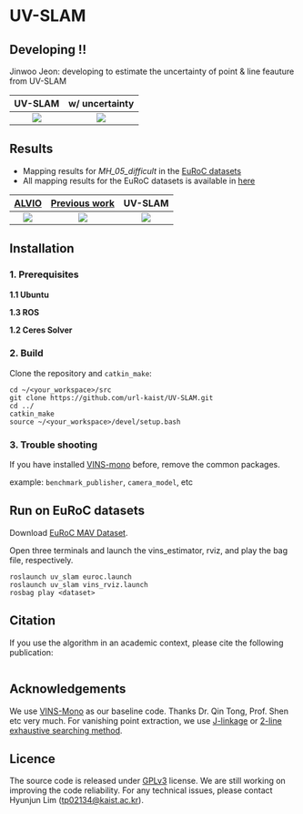 # UV-SLAM

## Developing !!
Jinwoo Jeon: developing to estimate the uncertainty of point & line feauture from UV-SLAM




<center>

| UV-SLAM  | w/ uncertainty |
| :---: | :---: |
| <img src="https://user-images.githubusercontent.com/42729711/143393647-ec49dab0-b2e0-4c77-831a-03a819125a7f.png">  | <img src="/uploads/131796cc3533ddc8d916ee57e7373944/point_uncertainty.png">

</center>

## Results
- Mapping results for *MH_05_difficult* in the [EuRoC datasets](https://projects.asl.ethz.ch/datasets/doku.php?id=kmavvisualinertialdatasets)
- All mapping results for the EuRoC datasets is available in [here](https://github.com/tp02134/UV-SLAM/blob/main/mapping_result.pdf)

<center>

| [ALVIO](https://link.springer.com/chapter/10.1007/978-981-16-4803-8_19) | [Previous work](https://ieeexplore.ieee.org/document/9560911) | UV-SLAM |
| :---: | :---: | :---: |
| <img src="https://user-images.githubusercontent.com/42729711/143398005-afce16e2-c3dc-4c3b-af6e-adade9a45d56.png">  | <img src="https://user-images.githubusercontent.com/42729711/143397993-edb67494-b00c-47e1-8591-532cf0c4cc46.png">  |  <img src="https://user-images.githubusercontent.com/42729711/143398028-9cf349f8-510e-4709-9859-4ff752b47f13.png">  |

</center>

## Installation
### 1. Prerequisites
**1.1 Ubuntu**

**1.3 ROS**

**1.2 Ceres Solver**

### 2. Build
Clone the repository and ```catkin_make```:
```
cd ~/<your_workspace>/src
git clone https://github.com/url-kaist/UV-SLAM.git
cd ../
catkin_make
source ~/<your_workspace>/devel/setup.bash
```
### 3. Trouble shooting
If you have installed [VINS-mono](https://github.com/HKUST-Aerial-Robotics/VINS-Mono) before, remove the common packages.

example: ```benchmark_publisher```, ```camera_model```, etc

## Run on EuRoC datasets
Download [EuRoC MAV Dataset](http://projects.asl.ethz.ch/datasets/doku.php?id=kmavvisualinertialdatasets).

Open three terminals and launch the vins_estimator, rviz, and play the bag file, respectively.
```
roslaunch uv_slam euroc.launch
roslaunch uv_slam vins_rviz.launch
rosbag play <dataset>
```

## Citation
If you use the algorithm in an academic context, please cite the following publication:
```

```

## Acknowledgements
We use [VINS-Mono](https://github.com/HKUST-Aerial-Robotics/VINS-Mono) as our baseline code. Thanks Dr. Qin Tong, Prof. Shen etc very much.
For vanishing point extraction, we use [J-linkage](http://www.diegm.uniud.it/fusiello/demo/jlk/) or [2-line exhaustive searching method](https://github.com/xiaohulugo/VanishingPointDetection).

## Licence
The source code is released under [GPLv3](http://www.gnu.org/licenses/) license.
We are still working on improving the code reliability.
For any technical issues, please contact Hyunjun Lim (tp02134@kaist.ac.kr).
